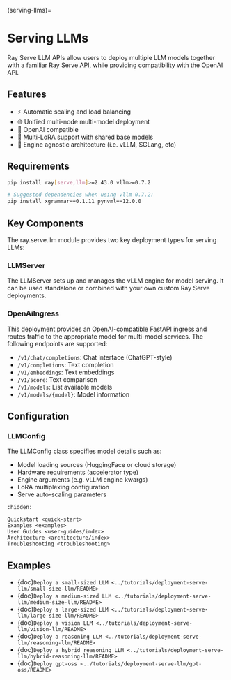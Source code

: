 (serving-llms)=

# Serving LLMs

Ray Serve LLM APIs allow users to deploy multiple LLM models together with a familiar Ray Serve API, while providing compatibility with the OpenAI API.

## Features

- ⚡️ Automatic scaling and load balancing
- 🌐 Unified multi-node multi-model deployment
- 🔌 OpenAI compatible
- 🔄 Multi-LoRA support with shared base models
- 🚀 Engine agnostic architecture (i.e. vLLM, SGLang, etc)

## Requirements

```bash
pip install ray[serve,llm]>=2.43.0 vllm>=0.7.2

# Suggested dependencies when using vllm 0.7.2:
pip install xgrammar==0.1.11 pynvml==12.0.0
```

## Key Components

The ray.serve.llm module provides two key deployment types for serving LLMs:

### LLMServer

The LLMServer sets up and manages the vLLM engine for model serving. It can be used standalone or combined with your own custom Ray Serve deployments.

### OpenAiIngress

This deployment provides an OpenAI-compatible FastAPI ingress and routes traffic to the appropriate model for multi-model services. The following endpoints are supported:

- `/v1/chat/completions`: Chat interface (ChatGPT-style)
- `/v1/completions`: Text completion
- `/v1/embeddings`: Text embeddings
- `/v1/score`: Text comparison
- `/v1/models`: List available models
- `/v1/models/{model}`: Model information

## Configuration

### LLMConfig

The LLMConfig class specifies model details such as:

- Model loading sources (HuggingFace or cloud storage)
- Hardware requirements (accelerator type)
- Engine arguments (e.g. vLLM engine kwargs)
- LoRA multiplexing configuration
- Serve auto-scaling parameters

```{toctree}
:hidden:

Quickstart <quick-start>
Examples <examples>
User Guides <user-guides/index>
Architecture <architecture/index>
Troubleshooting <troubleshooting>
```

## Examples

- {doc}`Deploy a small-sized LLM <../tutorials/deployment-serve-llm/small-size-llm/README>`
- {doc}`Deploy a medium-sized LLM <../tutorials/deployment-serve-llm/medium-size-llm/README>`
- {doc}`Deploy a large-sized LLM <../tutorials/deployment-serve-llm/large-size-llm/README>`
- {doc}`Deploy a vision LLM <../tutorials/deployment-serve-llm/vision-llm/README>`
- {doc}`Deploy a reasoning LLM <../tutorials/deployment-serve-llm/reasoning-llm/README>`
- {doc}`Deploy a hybrid reasoning LLM <../tutorials/deployment-serve-llm/hybrid-reasoning-llm/README>`
- {doc}`Deploy gpt-oss <../tutorials/deployment-serve-llm/gpt-oss/README>`